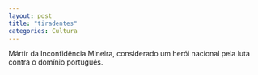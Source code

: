 ```yaml
---
layout: post
title: "tiradentes"
categories: Cultura
---
```

Mártir da Inconfidência Mineira, considerado um herói nacional pela luta contra o domínio português.
